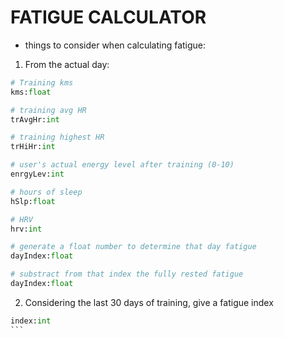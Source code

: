 # FATIGUE CALCULATOR

- things to consider when calculating fatigue:
1. From the actual day:
```python
# Training kms
kms:float

# training avg HR
trAvgHr:int

# training highest HR
trHiHr:int

# user's actual energy level after training (0-10)
enrgyLev:int

# hours of sleep
hSlp:float

# HRV
hrv:int

# generate a float number to determine that day fatigue
dayIndex:float

# substract from that index the fully rested fatigue
dayIndex:float
```

2. Considering the last 30 days of training, give a fatigue index
````python
index:int
```